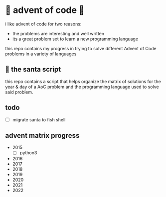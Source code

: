 # 🎄 advent of code 🎄
i like advent of code for two reasons:
- the problems are interesting and well written
- its a great problem set to learn a new programming language

this repo contains my progress in trying to solve different Advent of Code problems in a variety of languages

## 🎅 the santa script
this repo contains a script that helps organize the matrix of solutions for the year & day of a AoC problem and the programming language used to solve said problem. 



## todo
- [ ] migrate santa to fish shell


## advent matrix progress
- 2015
    - [ ] python3
- 2016
- 2017
- 2018
- 2019
- 2020
- 2021
- 2022